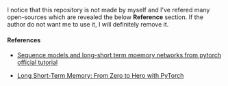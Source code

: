 I notice that this repository is not made by myself and I've refered many open-sources which are revealed the below **Reference** section. If the author do not want me to use it, I will definitely remove it. 

#### References
* [Sequence models and long-short term moemory networks from pytorch official tutorial](https://pytorch.org/tutorials/beginner/nlp/sequence_models_tutorial.html)

* [Long Short-Term Memory: From Zero to Hero with PyTorch](https://blog.floydhub.com/long-short-term-memory-from-zero-to-hero-with-pytorch/)